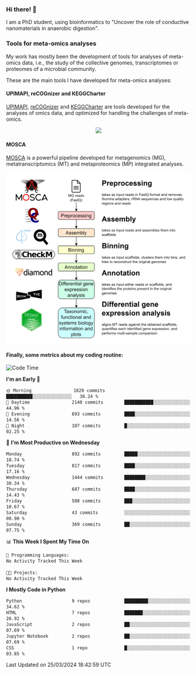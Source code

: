 ### Hi there! 👋

I am a PhD student, using bioinformatics to "Uncover the role of conductive nanomaterials in anaerobic digestion".

### Tools for meta-omics analyses

My work has mostly been the development of tools for analyses of meta-omics data, i.e., the study of the collective genomes, transcriptomes or proteomes of a microbial community.

These are the main tools I have developed for meta-omics analyses:

#### UPIMAPI, reCOGnizer and KEGGCharter

[UPIMAPI](https://github.com/iquasere/UPIMAPI), [reCOGnizer](https://github.com/iquasere/reCOGnizer) and [KEGGCharter](https://github.com/iquasere/KEGGCharter) are tools developed for the analyses of omics data, and optimized for handling the challenges of meta-omics.

<p align="center">
    <img src="assets/annotation_paper.png">
</p>

#### MOSCA

[MOSCA](https://github.com/iquasere/MOSCA) is a powerful pipeline developed for metagenomics (MG), metatranscriptomics (MT) and metaproteomics (MP) integrated analyses.

<p align="center">
    <img src="assets/mosca_workflow.png" align="center" width="700">
</p>


#### Finally, some metrics about my coding routine:

<!--START_SECTION:waka-->
![Code Time](http://img.shields.io/badge/Code%20Time-819%20hrs%203%20mins-blue)

**I'm an Early 🐤** 

```text
🌞 Morning                1820 commits        ██████████░░░░░░░░░░░░░░░   38.24 % 
🌆 Daytime                2140 commits        ███████████░░░░░░░░░░░░░░   44.96 % 
🌃 Evening                693 commits         ████░░░░░░░░░░░░░░░░░░░░░   14.56 % 
🌙 Night                  107 commits         █░░░░░░░░░░░░░░░░░░░░░░░░   02.25 % 
```
📅 **I'm Most Productive on Wednesday** 

```text
Monday                   892 commits         █████░░░░░░░░░░░░░░░░░░░░   18.74 % 
Tuesday                  817 commits         ████░░░░░░░░░░░░░░░░░░░░░   17.16 % 
Wednesday                1444 commits        ████████░░░░░░░░░░░░░░░░░   30.34 % 
Thursday                 687 commits         ████░░░░░░░░░░░░░░░░░░░░░   14.43 % 
Friday                   508 commits         ███░░░░░░░░░░░░░░░░░░░░░░   10.67 % 
Saturday                 43 commits          ░░░░░░░░░░░░░░░░░░░░░░░░░   00.90 % 
Sunday                   369 commits         ██░░░░░░░░░░░░░░░░░░░░░░░   07.75 % 
```


📊 **This Week I Spent My Time On** 

```text
💬 Programming Languages: 
No Activity Tracked This Week

🐱‍💻 Projects: 
No Activity Tracked This Week
```

**I Mostly Code in Python** 

```text
Python                   9 repos             █████████░░░░░░░░░░░░░░░░   34.62 % 
HTML                     7 repos             ███████░░░░░░░░░░░░░░░░░░   26.92 % 
JavaScript               2 repos             ██░░░░░░░░░░░░░░░░░░░░░░░   07.69 % 
Jupyter Notebook         2 repos             ██░░░░░░░░░░░░░░░░░░░░░░░   07.69 % 
CSS                      1 repo              █░░░░░░░░░░░░░░░░░░░░░░░░   03.85 % 
```




 Last Updated on 25/03/2024 18:42:59 UTC
<!--END_SECTION:waka-->
